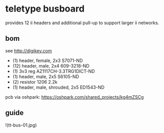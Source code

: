 # teletype busboard

provides 12 ii headers and additional pull-up to support larger ii networks.

## bom

see http://digikey.com

* (1) header, female, 2x3 S7071-ND
* (12) header, male, 2x4 609-3218-ND 
* (1) 3v3 reg AZ1117CH-3.3TRG1DICT-ND
* (1) header, male, 2x5 S6105-ND 
* (2) resistor 1206 2.2k
* (1) header, male, shrouded, 2x5 ED1543-ND 

pcb via oshpark: https://oshpark.com/shared_projects/kg4mZSCg 

## guide

!(tt-bus-01.jpg)
